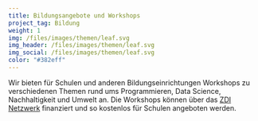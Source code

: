 ```yaml
---
title: Bildungsangebote und Workshops
project_tag: Bildung
weight: 1
img: /files/images/themen/leaf.svg
img_header: /files/images/themen/leaf.svg
img_social: /files/images/themen/leaf.svg
color: "#382eff"
---
```


Wir bieten für Schulen und anderen Bildungseinrichtungen Workshops zu verschiedenen Themen rund ums Programmieren, Data Science, Nachhaltigkeit und Umwelt an. Die Workshops können über das [ZDI Netzwerk](https://zdi-portal.de) finanziert und so kostenlos für Schulen angeboten werden. 
<!--more-->
